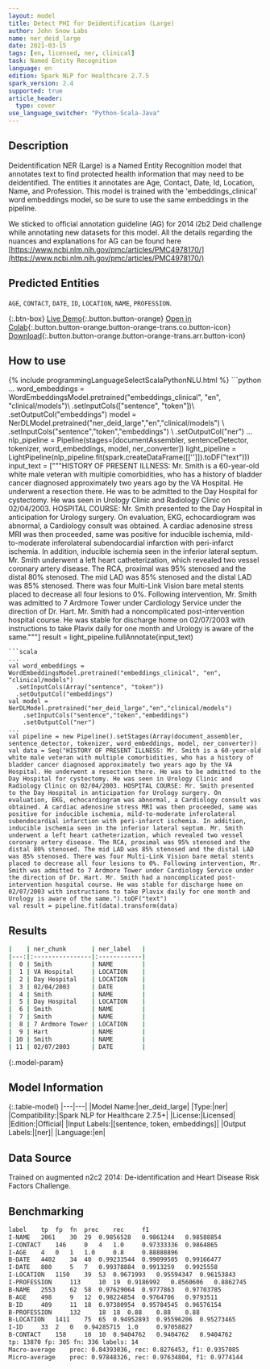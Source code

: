 ```yaml
---
layout: model
title: Detect PHI for Deidentification (Large)
author: John Snow Labs
name: ner_deid_large
date: 2021-03-15
tags: [en, licensed, ner, clinical]
task: Named Entity Recognition
language: en
edition: Spark NLP for Healthcare 2.7.5
spark_version: 2.4
supported: true
article_header:
  type: cover
use_language_switcher: "Python-Scala-Java"
---
```


## Description

Deidentification NER (Large) is a Named Entity Recognition model that annotates text to find protected health information that may need to be deidentified. The entities it annotates are Age, Contact, Date, Id, Location, Name, and Profession. This model is trained with the 'embeddings_clinical' word embeddings model, so be sure to use the same embeddings in the pipeline.

We sticked to official annotation guideline (AG) for 2014 i2b2 Deid challenge while annotating new datasets for this model. All the details regarding the nuances and explanations for AG can be found here [https://www.ncbi.nlm.nih.gov/pmc/articles/PMC4978170/](https://www.ncbi.nlm.nih.gov/pmc/articles/PMC4978170/)

## Predicted Entities

`AGE`, `CONTACT`, `DATE`, `ID`, `LOCATION`, `NAME`, `PROFESSION`.

{:.btn-box}
[Live Demo](https://demo.johnsnowlabs.com/healthcare/NER_DEMOGRAPHICS/){:.button.button-orange}
[Open in Colab](https://colab.research.google.com/github/JohnSnowLabs/spark-nlp-workshop/blob/master/tutorials/Certification_Trainings/Healthcare/4.1.Pretrained_Clinical_DeIdentificiation.ipynb){:.button.button-orange.button-orange-trans.co.button-icon}
[Download](https://s3.amazonaws.com/auxdata.johnsnowlabs.com/clinical/models/ner_deid_large_en_2.7.5_2.4_1615837290246.zip){:.button.button-orange.button-orange-trans.arr.button-icon}

## How to use



<div class="tabs-box" markdown="1">
{% include programmingLanguageSelectScalaPythonNLU.html %}
```python
...
word_embeddings = WordEmbeddingsModel.pretrained("embeddings_clinical", "en", "clinical/models")\
  .setInputCols(["sentence", "token"])\
  .setOutputCol("embeddings")
model = NerDLModel.pretrained("ner_deid_large","en","clinical/models") \
    .setInputCols("sentence","token","embeddings") \
    .setOutputCol("ner")
...
nlp_pipeline = Pipeline(stages=[documentAssembler, sentenceDetector, tokenizer, word_embeddings, model, ner_converter])               
light_pipeline = LightPipeline(nlp_pipeline.fit(spark.createDataFrame([['']]).toDF("text")))
input_text = ["""HISTORY OF PRESENT ILLNESS: Mr. Smith is a 60-year-old white male veteran with multiple comorbidities, who has a history of bladder cancer diagnosed approximately two years ago by the VA Hospital. He underwent a resection there. He was to be admitted to the Day Hospital for cystectomy. He was seen in Urology Clinic and Radiology Clinic on 02/04/2003.	HOSPITAL COURSE: Mr. Smith presented to the Day Hospital in anticipation for Urology surgery. On evaluation, EKG, echocardiogram was abnormal, a Cardiology consult was obtained. A cardiac adenosine stress MRI was then proceeded, same was positive for inducible ischemia, mild-to-moderate inferolateral subendocardial infarction with peri-infarct ischemia. In addition, inducible ischemia seen in the inferior lateral septum. Mr. Smith underwent a left heart catheterization, which revealed two vessel coronary artery disease. The RCA, proximal was 95% stenosed and the distal 80% stenosed. The mid LAD was 85% stenosed and the distal LAD was 85% stenosed. There was four Multi-Link Vision bare metal stents placed to decrease all four lesions to 0%. Following intervention, Mr. Smith was admitted to 7 Ardmore Tower under Cardiology Service under the direction of Dr. Hart. Mr. Smith had a noncomplicated post-intervention hospital course. He was stable for discharge home on 02/07/2003 with instructions to take Plavix daily for one month and Urology is aware of the same."""]
result = light_pipeline.fullAnnotate(input_text)

```
```scala
...
val word_embeddings = WordEmbeddingsModel.pretrained("embeddings_clinical", "en", "clinical/models")
  .setInputCols(Array("sentence", "token"))
  .setOutputCol("embeddings")
val model = NerDLModel.pretrained("ner_deid_large","en","clinical/models")
    .setInputCols("sentence","token","embeddings")
    .setOutputCol("ner")
...
val pipeline = new Pipeline().setStages(Array(document_assembler, sentence_detector, tokenizer, word_embeddings, model, ner_converter))
val data = Seq("HISTORY OF PRESENT ILLNESS: Mr. Smith is a 60-year-old white male veteran with multiple comorbidities, who has a history of bladder cancer diagnosed approximately two years ago by the VA Hospital. He underwent a resection there. He was to be admitted to the Day Hospital for cystectomy. He was seen in Urology Clinic and Radiology Clinic on 02/04/2003. HOSPITAL COURSE: Mr. Smith presented to the Day Hospital in anticipation for Urology surgery. On evaluation, EKG, echocardiogram was abnormal, a Cardiology consult was obtained. A cardiac adenosine stress MRI was then proceeded, same was positive for inducible ischemia, mild-to-moderate inferolateral subendocardial infarction with peri-infarct ischemia. In addition, inducible ischemia seen in the inferior lateral septum. Mr. Smith underwent a left heart catheterization, which revealed two vessel coronary artery disease. The RCA, proximal was 95% stenosed and the distal 80% stenosed. The mid LAD was 85% stenosed and the distal LAD was 85% stenosed. There was four Multi-Link Vision bare metal stents placed to decrease all four lesions to 0%. Following intervention, Mr. Smith was admitted to 7 Ardmore Tower under Cardiology Service under the direction of Dr. Hart. Mr. Smith had a noncomplicated post-intervention hospital course. He was stable for discharge home on 02/07/2003 with instructions to take Plavix daily for one month and Urology is aware of the same.").toDF("text")
val result = pipeline.fit(data).transform(data)
```
</div>

## Results

```bash
|    | ner_chunk       | ner_label   |
|---:|:----------------|:------------|
|  0 | Smith           | NAME        |
|  1 | VA Hospital     | LOCATION    |
|  2 | Day Hospital    | LOCATION    |
|  3 | 02/04/2003      | DATE        |
|  4 | Smith           | NAME        |
|  5 | Day Hospital    | LOCATION    |
|  6 | Smith           | NAME        |
|  7 | Smith           | NAME        |
|  8 | 7 Ardmore Tower | LOCATION    |
|  9 | Hart            | NAME        |
| 10 | Smith           | NAME        |
| 11 | 02/07/2003      | DATE        |

```

{:.model-param}
## Model Information

{:.table-model}
|---|---|
|Model Name:|ner_deid_large|
|Type:|ner|
|Compatibility:|Spark NLP for Healthcare 2.7.5+|
|License:|Licensed|
|Edition:|Official|
|Input Labels:|[sentence, token, embeddings]|
|Output Labels:|[ner]|
|Language:|en|

## Data Source

Trained on augmented n2c2 2014: De-identification and Heart Disease Risk Factors Challenge.

## Benchmarking

```bash
label	 tp	 fp	 fn	 prec	 rec	 f1
I-NAME	 2061	 30	 29	 0.9856528	 0.9861244	 0.98588854
I-CONTACT	 146	 0	 4	 1.0	 0.97333336	 0.9864865
I-AGE	 4	 0	 1	 1.0	 0.8	 0.88888896
B-DATE	 4402	 34	 40	 0.99233544	 0.99099505	 0.99166477
I-DATE	 800	 5	 7	 0.99378884	 0.9913259	 0.9925558
I-LOCATION	 1150	 39	 53	 0.9671993	 0.95594347	 0.96153843
I-PROFESSION	 113	 10	 19	 0.9186992	 0.8560606	 0.8862745
B-NAME	 2553	 62	 58	 0.97629064	 0.9777863	 0.97703785
B-AGE	 498	 9	 12	 0.98224854	 0.9764706	 0.9793511
B-ID	 409	 11	 18	 0.97380954	 0.95784545	 0.96576154
B-PROFESSION	 132	 18	 18	 0.88	 0.88	 0.88
B-LOCATION	 1411	 75	 65	 0.94952893	 0.95596206	 0.95273465
I-ID	 33	 2	 0	 0.94285715	 1.0	 0.97058827
B-CONTACT	 158	 10	 10	 0.9404762	 0.9404762	 0.9404762
tp: 13870 fp: 305 fn: 336 labels: 14
Macro-average	 prec: 0.84393036, rec: 0.8276453, f1: 0.9357085
Micro-average	 prec: 0.97848326, rec: 0.97634804, f1: 0.9774144
```